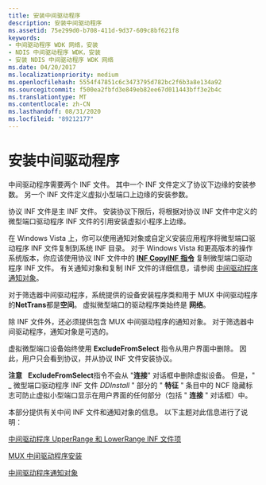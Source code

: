 ```yaml
---
title: 安装中间驱动程序
description: 安装中间驱动程序
ms.assetid: 75e299d0-b708-411d-9d37-609c8bf621f8
keywords:
- 中间驱动程序 WDK 网络，安装
- NDIS 中间驱动程序 WDK，安装
- 安装 NDIS 中间驱动程序 WDK 网络
ms.date: 04/20/2017
ms.localizationpriority: medium
ms.openlocfilehash: 5554f47851c6c3473795d782bc2f6b3a8e134a92
ms.sourcegitcommit: f500ea2fbfd3e849eb82ee67d011443bff3e2b4c
ms.translationtype: MT
ms.contentlocale: zh-CN
ms.lasthandoff: 08/31/2020
ms.locfileid: "89212177"
---
```

# <a name="installing-an-intermediate-driver"></a>安装中间驱动程序





中间驱动程序需要两个 INF 文件。 其中一个 INF 文件定义了协议下边缘的安装参数。 另一个 INF 文件定义虚拟小型端口上边缘的安装参数。

协议 INF 文件是主 INF 文件。 安装协议下限后，将根据对协议 INF 文件中定义的微型端口驱动程序 INF 文件的引用安装虚拟小程序上边缘。

在 Windows Vista 上，你可以使用通知对象或自定义安装应用程序将微型端口驱动程序 INF 文件复制到系统 INF 目录。 对于 Windows Vista 和更高版本的操作系统版本，你应该使用协议 INF 文件中的 [**INF CopyINF 指令**](../install/inf-copyinf-directive.md) 复制微型端口驱动程序 INF 文件。 有关通知对象和复制 INF 文件的详细信息，请参阅 [中间驱动程序通知对象](intermediate-driver-notify-object.md)。

对于筛选器中间驱动程序，系统提供的设备安装程序类和用于 MUX 中间驱动程序的**NetTrans**都是**空间**。 虚拟微型端口的驱动程序类始终是 **网络**。

除 INF 文件外，还必须提供包含 MUX 中间驱动程序的通知对象。 对于筛选器中间驱动程序，通知对象是可选的。

虚拟微型端口设备始终使用 **ExcludeFromSelect** 指令从用户界面中删除。 因此，用户只会看到协议，并从协议 INF 文件安装协议。

**注意**   **ExcludeFromSelect**指令不会从 "**连接**" 对话框中删除虚拟设备。 但是，" \_ 微型端口驱动程序 INF 文件 *DDInstall* " 部分的 " **特征** " 条目中的 NCF 隐藏标志可防止虚拟小型端口显示在用户界面的任何部分（包括 " **连接** " 对话框）中。

 

本部分提供有关中间 INF 文件和通知对象的信息。 以下主题对此信息进行了说明：

[中间驱动程序 UpperRange 和 LowerRange INF 文件项](intermediate-driver-upperrange-and-lowerrange-inf-file-entries.md)

[MUX 中间驱动程序安装](mux-intermediate-driver-installation.md)

[中间驱动程序通知对象](intermediate-driver-notify-object.md)

 

